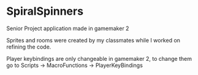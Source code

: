 # SpiralSpinners

Senior Project application made in gamemaker 2


Sprites and rooms were created by my classmates while I worked on refining the code.

Player keybindings are only changeable in gamemaker 2,
to change them go to Scripts -> MacroFunctions -> PlayerKeyBindings

